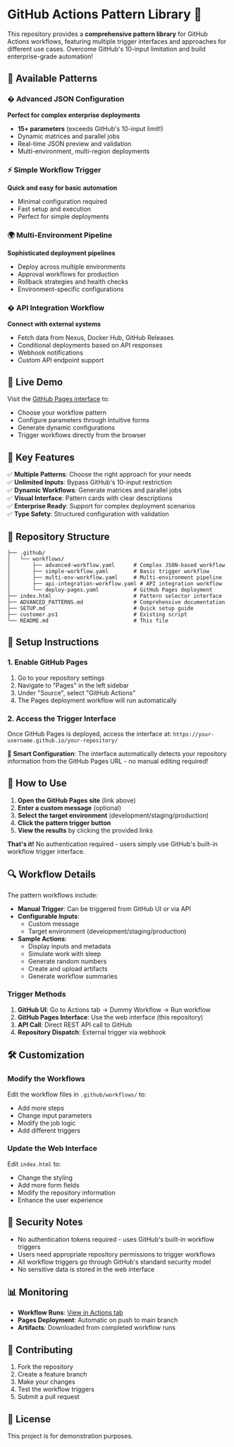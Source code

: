 # GitHub Actions Pattern Library 🚀

This repository provides a **comprehensive pattern library** for GitHub Actions workflows, featuring multiple trigger interfaces and approaches for different use cases. Overcome GitHub's 10-input limitation and build enterprise-grade automation!

## 🎯 Available Patterns

### � Advanced JSON Configuration

**Perfect for complex enterprise deployments**

- **15+ parameters** (exceeds GitHub's 10-input limit!)
- Dynamic matrices and parallel jobs
- Real-time JSON preview and validation
- Multi-environment, multi-region deployments

### ⚡ Simple Workflow Trigger

**Quick and easy for basic automation**

- Minimal configuration required
- Fast setup and execution
- Perfect for simple deployments

### 🌍 Multi-Environment Pipeline

**Sophisticated deployment pipelines**

- Deploy across multiple environments
- Approval workflows for production
- Rollback strategies and health checks
- Environment-specific configurations

### � API Integration Workflow

**Connect with external systems**

- Fetch data from Nexus, Docker Hub, GitHub Releases
- Conditional deployments based on API responses
- Webhook notifications
- Custom API endpoint support

## 🚀 Live Demo

Visit the [GitHub Pages interface](https://elizabethmoraleso.github.io/test/) to:

- Choose your workflow pattern
- Configure parameters through intuitive forms
- Generate dynamic configurations
- Trigger workflows directly from the browser

## 🔧 Key Features

✅ **Multiple Patterns**: Choose the right approach for your needs  
✅ **Unlimited Inputs**: Bypass GitHub's 10-input restriction  
✅ **Dynamic Workflows**: Generate matrices and parallel jobs  
✅ **Visual Interface**: Pattern cards with clear descriptions  
✅ **Enterprise Ready**: Support for complex deployment scenarios  
✅ **Type Safety**: Structured configuration with validation

## 📁 Repository Structure

```
├── .github/
│   └── workflows/
│       ├── advanced-workflow.yaml      # Complex JSON-based workflow
│       ├── simple-workflow.yaml        # Basic trigger workflow
│       ├── multi-env-workflow.yaml     # Multi-environment pipeline
│       ├── api-integration-workflow.yaml # API integration workflow
│       └── deploy-pages.yaml           # GitHub Pages deployment
├── index.html                          # Pattern selector interface
├── ADVANCED_PATTERNS.md                # Comprehensive documentation
├── SETUP.md                            # Quick setup guide
├── customer.ps1                        # Existing script
└── README.md                           # This file
```

## 🔧 Setup Instructions

### 1. Enable GitHub Pages

1. Go to your repository settings
2. Navigate to "Pages" in the left sidebar
3. Under "Source", select "GitHub Actions"
4. The Pages deployment workflow will run automatically

### 2. Access the Trigger Interface

Once GitHub Pages is deployed, access the interface at:
`https://your-username.github.io/your-repository/`

🎯 **Smart Configuration**: The interface automatically detects your repository information from the GitHub Pages URL - no manual editing required!

## 🎯 How to Use

1. **Open the GitHub Pages site** (link above)
2. **Enter a custom message** (optional)
3. **Select the target environment** (development/staging/production)
4. **Click the pattern trigger button**
5. **View the results** by clicking the provided links

**That's it!** No authentication required - users simply use GitHub's built-in workflow trigger interface.

## 🔍 Workflow Details

The pattern workflows include:

- **Manual Trigger**: Can be triggered from GitHub UI or via API
- **Configurable Inputs**:
  - Custom message
  - Target environment (development/staging/production)
- **Sample Actions**:
  - Display inputs and metadata
  - Simulate work with sleep
  - Generate random numbers
  - Create and upload artifacts
  - Generate workflow summaries

### Trigger Methods

1. **GitHub UI**: Go to Actions tab → Dummy Workflow → Run workflow
2. **GitHub Pages Interface**: Use the web interface (this repository)
3. **API Call**: Direct REST API call to GitHub
4. **Repository Dispatch**: External trigger via webhook

## 🛠️ Customization

### Modify the Workflows

Edit the workflow files in `.github/workflows/` to:

- Add more steps
- Change input parameters
- Modify the job logic
- Add different triggers

### Update the Web Interface

Edit `index.html` to:

- Change the styling
- Add more form fields
- Modify the repository information
- Enhance the user experience

## 🔐 Security Notes

- No authentication tokens required - uses GitHub's built-in workflow triggers
- Users need appropriate repository permissions to trigger workflows
- All workflow triggers go through GitHub's standard security model
- No sensitive data is stored in the web interface

## 📊 Monitoring

- **Workflow Runs**: [View in Actions tab](https://github.com/ElizabethMoralesO/test/actions)
- **Pages Deployment**: Automatic on push to main branch
- **Artifacts**: Downloaded from completed workflow runs

## 🤝 Contributing

1. Fork the repository
2. Create a feature branch
3. Make your changes
4. Test the workflow triggers
5. Submit a pull request

## 📝 License

This project is for demonstration purposes.

